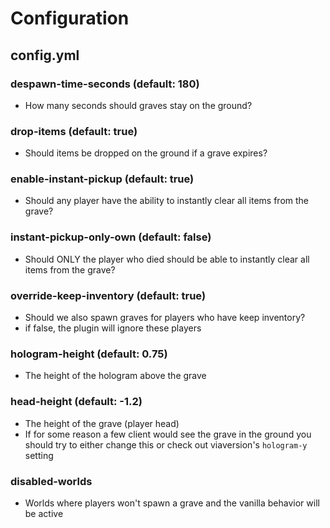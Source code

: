 # Configuration

## config.yml

### despawn-time-seconds (default: 180)

* How many seconds should graves stay on the ground?

### drop-items (default: true)

* Should items be dropped on the ground if a grave expires?

### enable-instant-pickup (default: true)

* Should any player have the ability to instantly clear all items from the grave?

### instant-pickup-only-own (default: false)

* Should ONLY the player who died should be able to instantly clear all items from the grave?

### override-keep-inventory (default: true)

* Should we also spawn graves for players who have keep inventory?
* if false, the plugin will ignore these players

### hologram-height (default: 0.75)

* The height of the hologram above the grave

### head-height (default: -1.2)

* The height of the grave (player head)
* If for some reason a few client would see the grave in the ground you should try to either change this or check out viaversion's `hologram-y` setting

### disabled-worlds

* Worlds where players won't spawn a grave and the vanilla behavior will be active